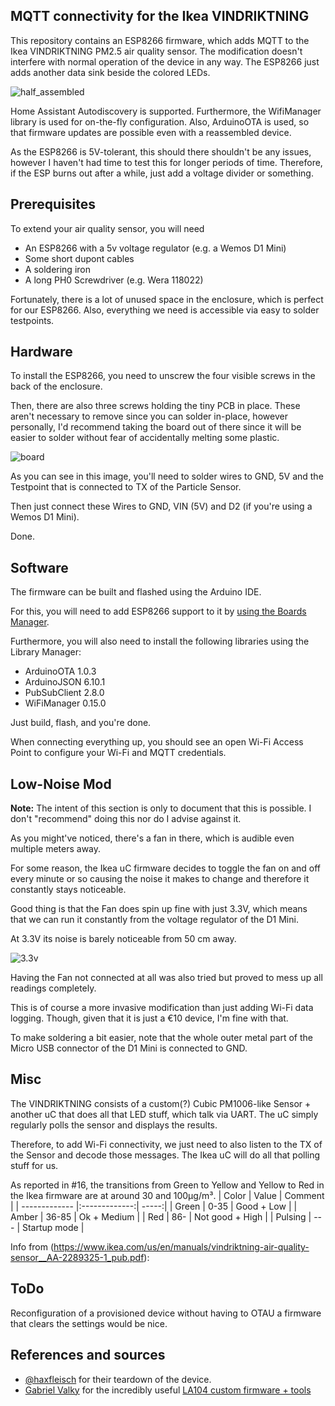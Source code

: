 <p align="center"><h2>MQTT connectivity for the Ikea VINDRIKTNING</h2></p>


This repository contains an ESP8266 firmware, which adds MQTT to the Ikea VINDRIKTNING PM2.5 air quality sensor.
The modification  doesn't interfere with normal operation of the device in any way.
The ESP8266 just adds another data sink beside the colored LEDs.

![half_assembled](./img/half-assembled.jpg)

Home Assistant Autodiscovery is supported.
Furthermore, the WifiManager library is used for on-the-fly configuration.
Also, ArduinoOTA is used, so that firmware updates are possible even with a reassembled device.

As the ESP8266 is 5V-tolerant, this should there shouldn't be any issues, however I haven't had time to test this for longer periods of time.
Therefore, if the ESP burns out after a while, just add a voltage divider or something.

## Prerequisites

To extend your air quality sensor, you will need

- An ESP8266 with a 5v voltage regulator (e.g. a Wemos D1 Mini)
- Some short dupont cables
- A soldering iron
- A long PH0 Screwdriver (e.g. Wera 118022)

Fortunately, there is a lot of unused space in the enclosure, which is perfect for our ESP8266.
Also, everything we need is accessible via easy to solder testpoints.

## Hardware

To install the ESP8266, you need to unscrew the four visible screws in the back of the enclosure.

Then, there are also three screws holding the tiny PCB in place. These aren't necessary to remove since you can solder
in-place, however personally, I'd recommend taking the board out of there since it will be easier to solder without fear
of accidentally melting some plastic.

![board](./img/board.jpg)

As you can see in this image, you'll need to solder wires to GND, 5V and the Testpoint that is connected to TX of the
Particle Sensor.

Then just connect these Wires to GND, VIN (5V) and D2 (if you're using a Wemos D1 Mini).

Done.

## Software

The firmware can be built and flashed using the Arduino IDE.

For this, you will need to add ESP8266 support to it by [using the Boards Manager](https://github.com/esp8266/Arduino#installing-with-boards-manager).

Furthermore, you will also need to install the following libraries using the Library Manager:

* ArduinoOTA 1.0.3
* ArduinoJSON 6.10.1
* PubSubClient 2.8.0
* WiFiManager 0.15.0


Just build, flash, and you're done.

When connecting everything up, you should see an open Wi-Fi Access Point to configure your Wi-Fi and MQTT credentials.

## Low-Noise Mod

**Note:** The intent of this section is only to document that this is possible. I don't "recommend" doing this nor do I advise against it. 

As you might've noticed, there's a fan in there, which is audible even multiple meters away.

For some reason, the Ikea uC firmware decides to toggle the fan on and off every minute 
or so causing the noise it makes to change and therefore it constantly stays noticeable.

Good thing is that the Fan does spin up fine with just 3.3V, which means that we can run it constantly from the
voltage regulator of the D1 Mini.

At 3.3V its noise is barely noticeable from 50 cm away.

![3.3v](./img/3.3v.jpg)

Having the Fan not connected at all was also tried but proved to mess up all readings completely.


This is of course a more invasive modification than just adding Wi-Fi data logging.
Though, given that it is just a €10 device, I'm fine with that.

To make soldering a bit easier, note that the whole outer metal part of the Micro USB connector of the D1 Mini is
connected to GND.

## Misc

The VINDRIKTNING consists of a custom(?) Cubic PM1006-like Sensor + another uC that does all that LED stuff, which talk
via UART. The uC simply regularly polls the sensor and displays the results.

Therefore, to add Wi-Fi connectivity, we just need to also listen to the TX of the Sensor and decode those messages.
The Ikea uC will do all that polling stuff for us.

As reported in #16, the transitions from Green to Yellow and Yellow to Red in the Ikea firmware are at around 30 and 100μg/m³.
| Color        | Value           | Comment  |
| ------------- |:-------------:| -----:|
| Green      | 0-35 | Good + Low |
| Amber      | 36-85 | Ok + Medium |
| Red      | 86- | Not good + High |
| Pulsing      | --- | Startup mode |

Info from (https://www.ikea.com/us/en/manuals/vindriktning-air-quality-sensor__AA-2289325-1_pub.pdf):

## ToDo

Reconfiguration of a provisioned device without having to OTAU a firmware that clears the settings would be nice.


## References and sources

- [@haxfleisch](https://twitter.com/haxfleisch) for their teardown of the device.
- [Gabriel Valky](https://github.com/gabonator) for the incredibly useful [LA104 custom firmware + tools](https://github.com/gabonator/LA104)
